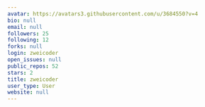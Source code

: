```yaml
---
avatar: https://avatars3.githubusercontent.com/u/3684550?v=4
bio: null
email: null
followers: 25
following: 12
forks: null
login: zweicoder
open_issues: null
public_repos: 52
stars: 2
title: zweicoder
user_type: User
website: null
---
```

